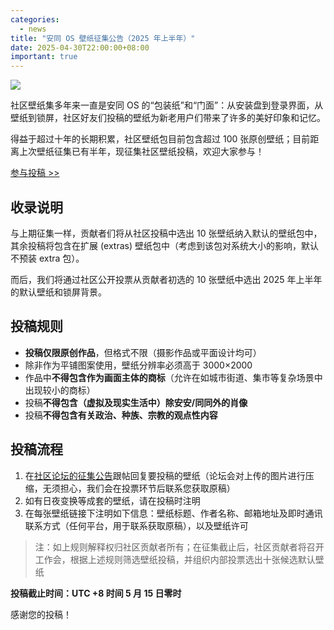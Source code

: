 ```yaml
---
categories:
  - news
title: "安同 OS 壁纸征集公告（2025 年上半年）"
date: 2025-04-30T22:00:00+08:00
important: true
---
```

 
![](/assets/news/wallpaper-contest-banner-2025h1.png)


社区壁纸集多年来一直是安同 OS 的“包装纸”和“门面”：从安装盘到登录界面，从壁纸到锁屏，社区好友们投稿的壁纸为新老用户们带来了许多的美好印象和记忆。

得益于超过十年的长期积累，社区壁纸包目前包含超过 100 张原创壁纸；目前距离上次壁纸征集已有半年，现征集社区壁纸投稿，欢迎大家参与！

[参与投稿 >> ](https://bbs.aosc.io/t/topic/391)

## 收录说明

与上期征集一样，贡献者们将从社区投稿中选出 10 张壁纸纳入默认的壁纸包中，其余投稿将包含在扩展 (extras) 壁纸包中（考虑到该包对系统大小的影响，默认不预装 extra 包）。

而后，我们将通过社区公开投票从贡献者初选的 10 张壁纸中选出 2025 年上半年的默认壁纸和锁屏背景。

## 投稿规则

- **投稿仅限原创作品**，但格式不限（摄影作品或平面设计均可）
- 除非作为平铺图案使用，壁纸分辨率必须高于 3000×2000
- 作品中**不得包含作为画面主体的商标**（允许在如城市街道、集市等复杂场景中出现较小的商标）
- 投稿**不得包含（虚拟及现实生活中）除安安/同同外的肖像**
- 投稿**不得包含有关政治、种族、宗教的观点性内容**

## 投稿流程

1. 在[社区论坛的征集公告](https://bbs.aosc.io/t/topic/391)跟帖回复要投稿的壁纸（论坛会对上传的图片进行压缩，无须担心，我们会在投票环节后联系您获取原稿）
2. 如有日夜变换等成套的壁纸，请在投稿时注明
3. 在每张壁纸链接下注明如下信息：壁纸标题、作者名称、邮箱地址及即时通讯联系方式（任何平台，用于联系获取原稿），以及壁纸许可

> 注：如上规则解释权归社区贡献者所有；在征集截止后，社区贡献者将召开工作会，根据上述规则筛选壁纸投稿，并组织内部投票选出十张候选默认壁纸

**投稿截止时间：UTC +8 时间 5 月 15 日零时**

感谢您的投稿！
